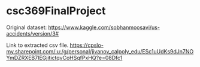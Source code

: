 # csc369FinalProject

Original dataset:
https://www.kaggle.com/sobhanmoosavi/us-accidents/version/3#


Link to extracted csv file.
https://cpslo-my.sharepoint.com/:u:/g/personal/jivanov_calpoly_edu/ESc1uUdKs9dJn7NOYmDZRXEB7IEGjitictqvCoHSqfPxHQ?e=08Dfc1
